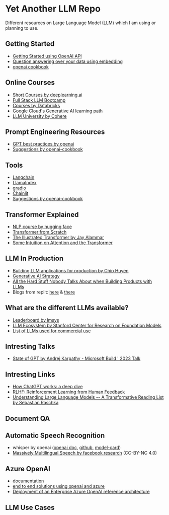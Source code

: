 # Yet Another LLM Repo

Different resources on Large Language Model (LLM) which I am using or planning to use.

## Getting Started
- [Getting Started using OpenAI API](https://platform.openai.com/docs/quickstart)
- [Question answering over your data using embedding](https://github.com/openai/openai-cookbook/blob/main/examples/Question_answering_using_embeddings.ipynb)
- [openai cookbook](https://github.com/openai/openai-cookbook)

## Online Courses
- [Short Courses by deeplearning.ai](https://www.deeplearning.ai/short-courses/)
- [Full Stack LLM Bootcamp](https://fullstackdeeplearning.com/llm-bootcamp/)
- [Courses by Databricks](https://www.edx.org/professional-certificate/databricks-large-language-models)
- [Google Cloud's Generative AI learning path](https://www.cloudskillsboost.google/paths/118)
- [LLM University by Cohere](https://docs.cohere.com/docs/llmu)

## Prompt Engineering Resources
- [GPT best practices by openai](https://platform.openai.com/docs/guides/gpt-best-practices)
- [Suggestions by openai-cookbook](https://github.com/openai/openai-cookbook#prompting-guides)

## Tools
- [Langchain](https://langchain.readthedocs.io/)
- [LlamaIndex](https://gpt-index.readthedocs.io/en/latest/)
- [gradio](https://gradio.app/creating-a-chatbot/)
- [Chainlit](https://docs.chainlit.io/overview)
- [Suggestions by openai-cookbook](https://github.com/openai/openai-cookbook#prompting-libraries--tools)

## Transformer Explained
- [NLP course by hugging face](https://huggingface.co/learn/nlp-course/chapter1/1)
- [Transformer from Scratch](https://e2eml.school/transformers.html)
- [The Illustrated Transformer by Jay Alammar](https://jalammar.github.io/illustrated-transformer/)
- [Some Intuition on Attention and the Transformer](https://eugeneyan.com/writing/attention/#references)

## LLM In Production
- [Building LLM applications for production by Chip Huyen](https://huyenchip.com/2023/04/11/llm-engineering.html)
- [Generative AI Strategy](https://huyenchip.com/2023/06/07/generative-ai-strategy.html)
- [All the Hard Stuff Nobody Talks About when Building Products with LLMs](https://www.honeycomb.io/blog/hard-stuff-nobody-talks-about-llm)
- Blogs from replit: [here](https://blog.replit.com/llms) & [there](https://blog.replit.com/llm-training)

## What are the different LLMs available?
- [Leaderboard by lmsys](https://chat.lmsys.org/?leaderboard)
- [LLM Ecosystem by Stanford Center for Research on Foundation Models](https://crfm.stanford.edu/ecosystem-graphs/)
- [List of LLMs used for commercial use](https://github.com/eugeneyan/open-llms)

## Intresting Talks
- [State of GPT by Andrej Karpathy - Microsoft Build ' 2023 Talk](https://www.youtube.com/watch?v=bZQun8Y4L2A)

## Intresting Links
- [How ChatGPT works: a deep dive](https://typefully.com/DanHollick/yA3ppZC)
- [RLHF: Reinforcement Learning from Human Feedback](https://huyenchip.com/2023/05/02/rlhf.html)
- [Understanding Large Language Models -- A Transformative Reading List by Sebastian Raschka](https://sebastianraschka.com/blog/2023/llm-reading-list.html)

## Document QA

## Automatic Speech Recognition
- whisper by openai ([openai doc](https://platform.openai.com/docs/guides/speech-to-text), [github](https://github.com/openai/whisper), [model-card](https://github.com/openai/whisper/blob/main/model-card.md))
- [Massively Multilingual Speech by facebook research](https://github.com/facebookresearch/fairseq/tree/main/examples/mms) (CC-BY-NC 4.0)

## Azure OpenAI
- [documentation](https://learn.microsoft.com/en-us/azure/cognitive-services/openai/overview)
- [end to end solutions using openai and azure](https://github.com/Azure-Samples/openai)
- [Deployment of an Enterprise Azure OpenAI reference architecture](https://learn.microsoft.com/en-us/azure/architecture/example-scenario/ai/log-monitor-azure-openai)

## LLM Use Cases
